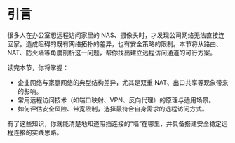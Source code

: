 # 引言

很多人在办公室想远程访问家里的 NAS、摄像头时，才发现公司网络无法直接连回家。造成阻碍的既有网络拓扑的差异，也有安全策略的限制。本节将从路由、NAT、防火墙等角度剖析这一问题，帮你找出建立远程访问通道的可行方案。

读完本节，你将掌握：

- 企业网络与家庭网络的典型结构差异，尤其是双重 NAT、出口共享等现象带来的影响。
- 常用远程访问技术（如端口映射、VPN、反向代理）的原理与适用场景。
- 如何评估安全风险、带宽限制，选择最符合自身需求的远程访问方式。

有了这些知识，你就能清楚地知道阻挡连接的“墙”在哪里，并具备搭建安全稳定远程连接的实践思路。
